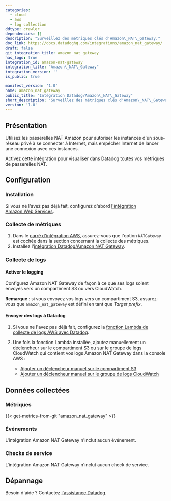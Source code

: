 ```yaml
---
categories:
  - cloud
  - aws
  - log collection
ddtype: crawler
dependencies: []
description: "Surveillez des métriques clés d'Amazon\_NAT\_Gateway."
doc_link: https://docs.datadoghq.com/integrations/amazon_nat_gateway/
draft: false
git_integration_title: amazon_nat_gateway
has_logo: true
integration_id: amazon-nat-gateway
integration_title: "Amazon\_NAT\_Gateway"
integration_version: ''
is_public: true

manifest_version: '1.0'
name: amazon_nat_gateway
public_title: "Intégration Datadog/Amazon\_NAT\_Gateway"
short_description: "Surveillez des métriques clés d'Amazon\_NAT\_Gateway."
version: '1.0'
---
```

## Présentation

Utilisez les passerelles NAT Amazon pour autoriser les instances d'un sous-réseau privé à se connecter à Internet, mais empêcher Internet de lancer une connexion avec ces instances.

Activez cette intégration pour visualiser dans Datadog toutes vos métriques de passerelles NAT.

## Configuration

### Installation

Si vous ne l'avez pas déjà fait, configurez d'abord [l'intégration Amazon Web Services][1].

### Collecte de métriques

1. Dans le [carré d'intégration AWS][2], assurez-vous que l'option `NATGateway` est cochée dans la section concernant la collecte des métriques.
2. Installez l'[intégration Datadog/Amazon NAT Gateway][3].

### Collecte de logs

#### Activer le logging

Configurez Amazon NAT Gateway de façon à ce que ses logs soient envoyés vers un compartiment S3 ou vers CloudWatch.

**Remarque** : si vous envoyez vos logs vers un compartiment S3, assurez-vous que `amazon_nat_gateway` est défini en tant que _Target prefix_.

#### Envoyer des logs à Datadog

1. Si vous ne l'avez pas déjà fait, configurez la [fonction Lambda de collecte de logs AWS avec Datadog][4].
2. Une fois la fonction Lambda installée, ajoutez manuellement un déclencheur sur le compartiment S3 ou sur le groupe de logs CloudWatch qui contient vos logs Amazon NAT Gateway dans la console AWS :

    - [Ajouter un déclencheur manuel sur le compartiment S3][5]
    - [Ajouter un déclencheur manuel sur le groupe de logs CloudWatch][6]

## Données collectées

### Métriques
{{< get-metrics-from-git "amazon_nat_gateway" >}}


### Événements

L'intégration Amazon NAT Gateway n'inclut aucun événement.

### Checks de service

L'intégration Amazon NAT Gateway n'inclut aucun check de service.

## Dépannage

Besoin d'aide ? Contactez [l'assistance Datadog][8].

[1]: https://docs.datadoghq.com/fr/integrations/amazon_web_services/
[2]: https://app.datadoghq.com/account/settings#integrations/amazon_web_services
[3]: https://app.datadoghq.com/account/settings#integrations/amazon-nat-gateway
[4]: https://docs.datadoghq.com/fr/integrations/amazon_web_services/?tab=allpermissions#set-up-the-datadog-lambda-function
[5]: https://docs.datadoghq.com/fr/integrations/amazon_web_services/?tab=allpermissions#collecting-logs-from-s3-buckets
[6]: https://docs.datadoghq.com/fr/integrations/amazon_web_services/?tab=allpermissions#collecting-logs-from-cloudwatch-log-group
[7]: https://github.com/DataDog/dogweb/blob/prod/integration/amazon_nat_gateway/amazon_nat_gateway_metadata.csv
[8]: https://docs.datadoghq.com/fr/help/
